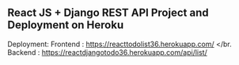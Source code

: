 ## React JS + Django  REST API Project and Deployment on Heroku
Deployment:
Frontend : https://reacttodolist36.herokuapp.com/ </br.
Backend : https://reactdjangotodo36.herokuapp.com/api/list/



